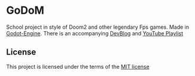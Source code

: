 # GoDoM

School project in style of Doom2 and other legendary Fps games. Made in [Godot-Engine](https://www.godotengine.org). There is an accompanying [DevBlog](https://hoonius.gonevis.com) and [YouTube Playlist](https://www.youtube.com/playlist?list=PLAbsf-3i7dsgFlXPxCr9VoqMyaGtnKOzh)

## License
This project is licensed under the terms of the [MIT license](LICENSE.md)
